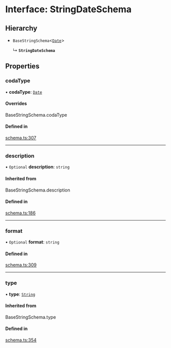 # Interface: StringDateSchema

## Hierarchy

- `BaseStringSchema`<[`Date`](../enums/ValueHintType.md#date)\>

  ↳ **`StringDateSchema`**

## Properties

### codaType

• **codaType**: [`Date`](../enums/ValueHintType.md#date)

#### Overrides

BaseStringSchema.codaType

#### Defined in

[schema.ts:307](https://github.com/coda/packs-sdk/blob/main/schema.ts#L307)

___

### description

• `Optional` **description**: `string`

#### Inherited from

BaseStringSchema.description

#### Defined in

[schema.ts:186](https://github.com/coda/packs-sdk/blob/main/schema.ts#L186)

___

### format

• `Optional` **format**: `string`

#### Defined in

[schema.ts:309](https://github.com/coda/packs-sdk/blob/main/schema.ts#L309)

___

### type

• **type**: [`String`](../enums/ValueType.md#string)

#### Inherited from

BaseStringSchema.type

#### Defined in

[schema.ts:354](https://github.com/coda/packs-sdk/blob/main/schema.ts#L354)
